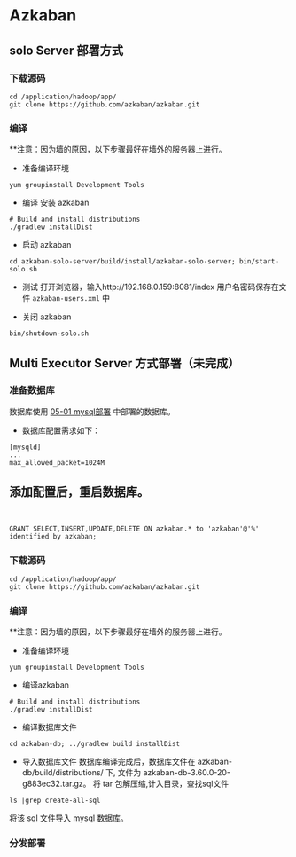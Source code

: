 # Azkaban
## solo Server 部署方式
###  下载源码
```
cd /application/hadoop/app/
git clone https://github.com/azkaban/azkaban.git
```
### 编译
**注意：因为墙的原因，以下步骤最好在墙外的服务器上进行。

- 准备编译环境
```
yum groupinstall Development Tools
```
- 编译 安装 azkaban
```
# Build and install distributions
./gradlew installDist
```
- 启动 azkaban
```
cd azkaban-solo-server/build/install/azkaban-solo-server; bin/start-solo.sh
```
-  测试
打开浏览器，输入http://192.168.0.159:8081/index 
用户名密码保存在文件 `azkaban-users.xml` 中

- 关闭 azkaban
```
bin/shutdown-solo.sh
```


##  Multi Executor Server 方式部署（未完成）
### 准备数据库
数据库使用 [05-01 mysql部署](https://github.com/huruizhi/Knowledge-warehouse/blob/master/hadoopCluster/05-01%20mysql%E9%83%A8%E7%BD%B2.md) 中部署的数据库。
- 数据库配置需求如下：
```
[mysqld]
...
max_allowed_packet=1024M

```
添加配置后，重启数据库。
- 
```


GRANT SELECT,INSERT,UPDATE,DELETE ON azkaban.* to 'azkaban'@'%'  identified by azkaban;
```
### 下载源码
```
cd /application/hadoop/app/
git clone https://github.com/azkaban/azkaban.git
```

### 编译
**注意：因为墙的原因，以下步骤最好在墙外的服务器上进行。

- 准备编译环境
```
yum groupinstall Development Tools
```
- 编译azkaban
```
# Build and install distributions
./gradlew installDist
```
- 编译数据库文件
```
cd azkaban-db; ../gradlew build installDist
```

- 导入数据库文件
数据库编译完成后，数据库文件在 azkaban-db/build/distributions/ 下, 文件为 azkaban-db-3.60.0-20-g883ec32.tar.gz。
将 tar 包解压缩,计入目录，查找sql文件
```
ls |grep create-all-sql
```
将该 sql 文件导入 mysql 数据库。

### 分发部署



